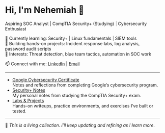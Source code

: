 # Hi, I'm Nehemiah 👋
Aspiring SOC Analyst | CompTIA Security+ (Studying) | Cybersecurity Enthusiast  

🔹 Currently learning: Security+ | Linux fundamentals | SIEM tools  
🔹 Building hands-on projects: Incident response labs, log analysis, password audit scripts  
🔹 Interests: Threat detection, blue team tactics, automation in SOC work  

📫 Connect with me: [LinkedIn](https://www.linkedin.com/in/nehemiah-bekele-b6a18b359) | [Email](mailto:nehemiahstar@outlook.com)

---

- [Google Cybersecurity Certificate](./google-cybersecurity)  
  Notes and reflections from completing Google’s cybersecurity program.  
- [Security+ Notes](./security-plus)  
  My personal notes from studying the CompTIA Security+ exam.  
- [Labs & Projects](./labs)  
  Hands-on writeups, practice environments, and exercises I’ve built or tested.  

---

📝 *This is a living collection. I’ll keep updating and refining as I learn more.*
